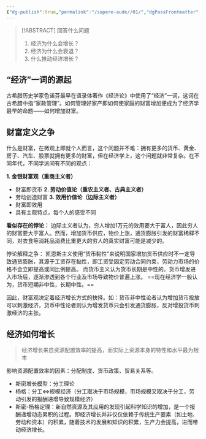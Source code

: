 ```yaml
---
{"dg-publish":true,"permalink":"/sapere-aude//01/","dgPassFrontmatter":true}
---
```



> [!ABSTRACT] 回答什么问题
> 1. 经济为什么会增长？
> 2. 经济为什么会衰退？
> 3. 什么推动经济增长？

## “经济”一词的源起
古希腊历史学家色诺芬最早在语录体著作《经济论》中使用了“经济”一词，这词在古希腊中指“家政管理”。如何管理好家产即如何使家庭的财富增加便成为了经济学最早的命题——如何增加财富。

## 财富定义之争
什么是财富，在微观上即就个人而言，这个问题并不难：拥有更多的货币、黄金、房子、汽车、股票就拥有更多的财富，但在经济学上，这个问题就非常复杂。在不同年代，不同学派间有不同的观点：

**1. 金银财富观（重商主义者）**
- 财富即货币
**2. 劳动价值论（重农主义者、古典主义者）**
 - 劳动创造财富
**3. 效用价值论（边际主义者）**
 - 财富即效用
 - 具有主观特点，每个人的感受不同

**看似存在的悖论：**
边际主义者认为，穷人增加1万元的效用要大于富人，因此穷人的财富要大于富人。然而，增加货币供应，物价上涨，通货膨胀引发的财富稀释不同，对衣食等消耗品消费比重更大的穷人的真实财富可能是减少的。

悖论解释之争：
凯恩斯主义使用“货币黏性”来说明国家增加货币供应时不一定导致通货膨胀，其源于工资存在黏性，即工资受固定劳动合同约束，劳动力市场的价格不会立即提高或同比例提高。
而货币主义认为货币长期是中性的。货币增发进入市场后，逐渐渗透到各个行业及市场导致物价普遍上涨。
==现在经济学一般认为，货币短期非中性，长期中性。==

因此，财富观决定着经济增长方式的抉择。如：货币非中性论者认为增加货币投放可以刺激经济，货币中性论者则认为增发货币只会引发通货膨胀，反对增投货币刺激经济的主张。

## 经济如何增长
> 经济增长来自资源配置效率的提高，而实际上资源本身的特性和水平最为根本

影响资源配置效率的因素：分配制度、货币政策、贸易关系等。

- 斯密增长模型：分工理论
- 杨格：分工⇔规模经济（分工取决于市场规模，市场规模又取决于分工，劳动引发的报酬递增导致规模经济）
- 斯密-杨格定理：新自然资源及其应用的发现引起科学知识的增加，是一个报酬递增动态累积的过程。即经济增长并非仅仅依赖于传统生产要素（如土地、劳动和资本）的积累，随着技术的发展和知识的积累，生产力会提高，进而带动经济增长。

